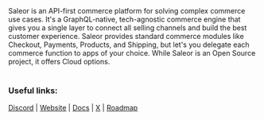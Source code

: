 <div>
Saleor is an API-first commerce platform for solving complex commerce use cases. It's a GraphQL-native, tech-agnostic commerce engine that gives you a single layer to connect all selling channels and build the best customer experience. Saleor provides standard commerce modules like Checkout, Payments, Products, and Shipping, but let's you delegate each commerce function to apps of your choice. While Saleor is an Open Source project, it offers Cloud options.
</div>

<br>

<div>
  <h3>Useful links:</h3>
</div>

<div>
  <a href="https://saleor.io/discord">Discord</a>
  <span> | </span>
  <a href="https://saleor.io/">Website</a>
  <span> | </span>
  <a href="https://docs.saleor.io">Docs</a>
  <span> | </span>
  <a href="https://x.com/getsaleor">X</a>
  <span> | </span>
  <a href="https://saleor.io/roadmap">Roadmap</a>
</div>

<br>
